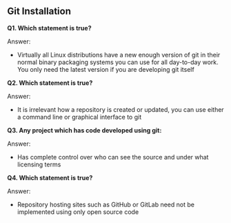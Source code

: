 ## Git Installation 


**Q1. Which statement is true?**

Answer: 
* Virtually all Linux distributions have a new enough version of git in their normal binary packaging systems you can use for all day-to-day work. You only need the latest version if you are developing git itself

**Q2. Which statement is true?**

Answer: 
* It is irrelevant how a repository is created or updated, you can use either a command line or graphical interface to git

**Q3. Any project which has code developed using git:**

Answer: 
* Has complete control over who can see the source and under what licensing terms

**Q4. Which statement is true?**

Answer: 
* Repository hosting sites such as GitHub or GitLab need not be implemented using only open source code
